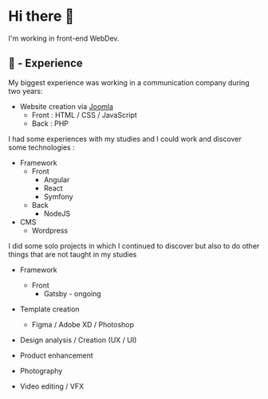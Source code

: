 # Hi there 👋

I'm working in front-end WebDev.

## 📕 - Experience

My biggest experience was working in a communication company during two years:

- Website creation via <a href="https://www.joomla.org">Joomla</a>
  - Front : HTML / CSS / JavaScript
  - Back : PHP

I had some experiences with my studies and I could work and discover some technologies :

- Framework
  - Front
    - Angular
    - React
    - Symfony
  - Back
    - NodeJS
- CMS
  - Wordpress

I did some solo projects in which I continued to discover but also to do other things that are not taught in my studies

- Framework
  - Front
    - Gatsby - ongoing


- Template creation
  - Figma / Adobe XD / Photoshop
- Design analysis / Creation (UX / UI)
- Product enhancement
- Photography
- Video editing / VFX
